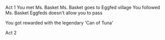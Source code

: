 Act 1
You met Ms. Basket
Ms. Basket goes to Eggfed village
You followed Ms. Basket
Eggfeds doesn't allow you to pass

You got rewarded with the legendary 'Can of Tuna'

Act 2


